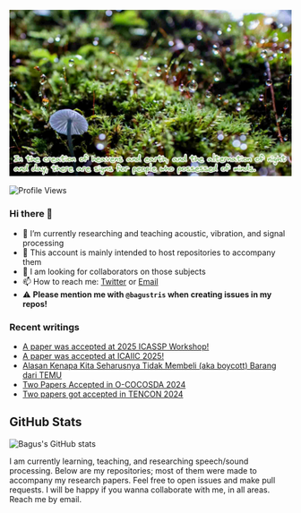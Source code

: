 <!-- insert image -->
![](./images/yamap_minds.jpeg)

![Profile Views](https://komarev.com/ghpvc/?username=bagustris&style=flat-square)

### Hi there 👋
<!-- **bagustris/bagustris** is a ✨ _special_ ✨ repository because its `README.md` (this file) appears on your GitHub profile.⚠️ -->
- 🔭 I’m currently researching and teaching acoustic, vibration, and signal processing
- 💬 This account is mainly intended to host repositories to accompany them
- 👯 I am looking for collaborators on those subjects 
- 📫 How to reach me: [Twitter](https://twitter.com/btatmaja) or [Email](mailto:btatmaja@gmail.com)
-  :warning: **Please mention me with `@bagustris` when creating issues in my repos!**

### Recent writings
<!-- BLOG-POST-LIST:START -->
- [A paper was accepted at 2025 ICASSP Workshop!](https://bagustris.blogspot.com/2025/01/a-paper-was-accepted-at-2025-icassp.html)
- [A paper was accepted at ICAIIC 2025!](https://bagustris.blogspot.com/2025/01/a-paper-was-accepted-at-icaiic-2025.html)
- [Alasan Kenapa Kita Seharusnya Tidak Membeli &lpar;aka boycott&rpar; Barang dari TEMU](https://bagustris.blogspot.com/2024/09/alasan-kenapa-kita-seharusnya-tidak.html)
- [Two Papers Accepted in O-COCOSDA 2024](https://bagustris.blogspot.com/2024/09/two-papers-accepted-in-o-cocosda-2024.html)
- [Two papers got accepted in TENCON 2024](https://bagustris.blogspot.com/2024/09/two-papers-got-accepted-in-tencon-2024.html)
<!-- BLOG-POST-LIST:END -->

<!--### My Github Stats
[![](https://github-readme-stats-sigma-five.vercel.app/api?username=bagustris&theme=onedark&hide_title=true&hide_border=true)](https://github.com/bagustris)
-->

## GitHub Stats

![Bagus's GitHub stats](https://github-readme-stats.vercel.app/api?username=bagustris&show_icons=true&theme=radical)

<!--## Top Languages
![Top Languages](https://github-readme-stats.vercel.app/api/top-langs/?username=bagustris&layout=compact&theme=radical)
-->
<!-- - 🤔 I’m looking for help with ... 
- 💬 Ask me about ...
- 😄 Pronouns: ...
- ⚡ Fun fact: ... 
- 🌱 I’m currently also learning and teaching on those subjects 🔭 -->


I am currently learning, teaching, and researching speech/sound processing. Below are my repositories; most of them were made to accompany my research papers. Feel free to open issues and make pull requests. I will be happy if you wanna collaborate with me, in all areas. Reach me by email.

